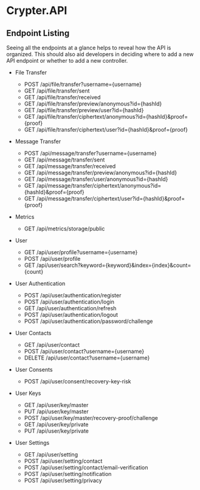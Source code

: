 # Crypter.API

## Endpoint Listing

Seeing all the endpoints at a glance helps to reveal how the API is organized.
This should also aid developers in deciding where to add a new API endpoint or whether to add a new controller.

* File Transfer
    * POST /api/file/transfer?username={username}
    * GET /api/file/transfer/sent
    * GET /api/file/transfer/received
    * GET /api/file/transfer/preview/anonymous?id={hashId}
    * GET /api/file/transfer/preview/user?id={hashId}
    * GET /api/file/transfer/ciphertext/anonymous?id={hashId}&proof={proof}
    * GET /api/file/transfer/ciphertext/user?id={hashId}&proof={proof}

* Message Transfer
   * POST /api/message/transfer?username={username}
   * GET /api/message/transfer/sent
   * GET /api/message/transfer/received
   * GET /api/message/transfer/preview/anonymous?id={hashId}
   * GET /api/message/transfer/user/anonymous?id={hashId}
   * GET /api/message/transfer/ciphertext/anonymous?id={hashId}&proof={proof}
   * GET /api/message/transfer/ciphertext/user?id={hashId}&proof={proof}

* Metrics
   * GET /api/metrics/storage/public

* User
   * GET /api/user/profile?username={username}
   * POST /api/user/profile
   * GET /api/user/search?keyword={keyword}&index={index}&count={count}

* User Authentication
   * POST /api/user/authentication/register
   * POST /api/user/authentication/login
   * GET /api/user/authentication/refresh
   * POST /api/user/authentication/logout
   * POST /api/user/authentication/password/challenge

* User Contacts
   * GET /api/user/contact
   * POST /api/user/contact?username={username}
   * DELETE /api/user/contact?username={username}

* User Consents
   * POST /api/user/consent/recovery-key-risk

* User Keys
   * GET /api/user/key/master
   * PUT /api/user/key/master
   * POST /api/user/key/master/recovery-proof/challenge
   * GET /api/user/key/private
   * PUT /api/user/key/private

* User Settings
   * GET /api/user/setting
   * POST /api/user/setting/contact
   * POST /api/user/setting/contact/email-verification
   * POST /api/user/setting/notification
   * POST /api/user/setting/privacy